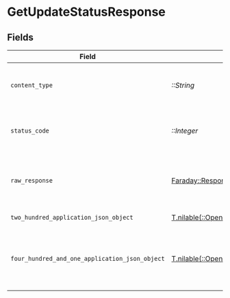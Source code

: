 # GetUpdateStatusResponse


## Fields

| Field                                                                                                                                    | Type                                                                                                                                     | Required                                                                                                                                 | Description                                                                                                                              |
| ---------------------------------------------------------------------------------------------------------------------------------------- | ---------------------------------------------------------------------------------------------------------------------------------------- | ---------------------------------------------------------------------------------------------------------------------------------------- | ---------------------------------------------------------------------------------------------------------------------------------------- |
| `content_type`                                                                                                                           | *::String*                                                                                                                               | :heavy_check_mark:                                                                                                                       | HTTP response content type for this operation                                                                                            |
| `status_code`                                                                                                                            | *::Integer*                                                                                                                              | :heavy_check_mark:                                                                                                                       | HTTP response status code for this operation                                                                                             |
| `raw_response`                                                                                                                           | [Faraday::Response](https://www.rubydoc.info/gems/faraday/Faraday/Response)                                                              | :heavy_check_mark:                                                                                                                       | Raw HTTP response; suitable for custom response parsing                                                                                  |
| `two_hundred_application_json_object`                                                                                                    | [T.nilable(::OpenApiSDK::Operations::GetUpdateStatusResponseBody)](../../models/operations/getupdatestatusresponsebody.md)               | :heavy_minus_sign:                                                                                                                       | The Server Updates                                                                                                                       |
| `four_hundred_and_one_application_json_object`                                                                                           | [T.nilable(::OpenApiSDK::Operations::GetUpdateStatusUpdaterResponseBody)](../../models/operations/getupdatestatusupdaterresponsebody.md) | :heavy_minus_sign:                                                                                                                       | Unauthorized - Returned if the X-Plex-Token is missing from the header or query.                                                         |